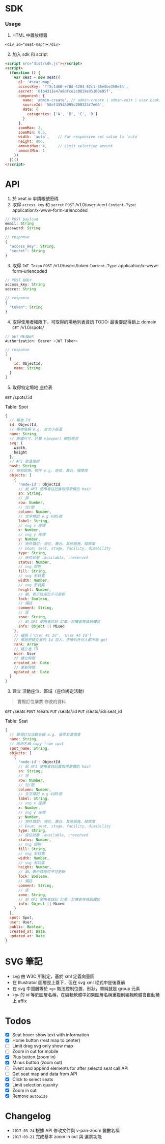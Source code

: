# SDK 

### Usage

1. HTML 中置放標籤

```
<div id="seat-map"></div>
```

2. 加入 sdk 和 script

```html
<script src="dist/sdk.js"></script>
<script>
  (function () {
    var xeat = new Xeat({
      el: '#seat-map',
      accessKey: 'ff5c1d60-ef8d-4284-82c1-35e8be350e34',
      secret: '61b4311e47a8dfce2c0819e95100e95f',
      component: {
        name: 'admin-create', // admin-create | admin-edit | user-booking
        sourceId: '58ef43548095d200324f7e66',
        data: {
          categories: ['A', 'B', 'C', 'D']
        }
      },
      zoomMax: 2,
      zoomMin: 0.5,
      width: 'auto',    // For responsive set value to `auto`
      height: 800,
      amountMax: 4,     // Limit selection amount
      amountMin: 1
    })
  })()
</script>
```


# API

1. 於 xeat.io 申請帳號密碼
2. 取得 `access_key` 和 `secret`
`POST` /v1.0/users/cert
`Content-Type`: application/x-www-form-urlencoded

```js
// POST payload
email: String
password: String
```

```js
// response
{
  "access_key": String,
  "secret": String
}
```

3. 取得 `JWT Token`
`POST` /v1.0/users/token
`Content-Type`: application/x-www-form-urlencoded


```js
// POST BODY
access_key: String
secret: String
```

```js
// response
{
  "token": String
}
```

4. 取得使用者權限下，可取得的場地列表資訊
TODO: 最後要記得鎖上 domain
`GET` /v1.0/spots/

```js
// GET HEADER
Authorization: Bearer <JWT Token>
```

```js
// response
[
  {
    id: ObjectId,
    name: String
  }
]
```

5. 取得特定場地 座位表

`GET` /spots/:id

Table: Spot

```js
{
  // 場地 Id
  id: ObjectId,
  // 場地名稱 e.g. 台北小巨蛋
  name: String, 
  // 原檔尺寸，計算 viewport 縮放使用
  svg: {
    width,
    height
  },
  // API 取值使用
  hash: String
  // 場地設施，物件 e.g. 座位、舞台、殘障席
  objects: [ 
    {
      'node-id': ObjectId
      // 給 API 使用者註記誰取得票價的 hash
      sn: String,
      // 排
      row: Number,
      // 位/號
      column: Number,
      // 文字標記 e.g 4排5號
      label: String,
      // svg x 座標
      x: Number,
      // svg y 座標
      y: Number,
      // 物件類型: 座位、舞台、其他設施、殘障席
      // Enum: seat, stage, facility, disability
      type: String,
      // 座位狀態 :available, :reserved
      status: Number,
      // svg 顏色
      fill: String,
      // svg 形狀寬
      width: Number,
      // svg 形狀高
      height: Number,
      // 鎖，表示該座位不可更新
      lock: Boolean,
      // 備註
      comment: String,
      // 區
      zone: String,
      // 給 API 使用者註記 訂單／訂購者等資訊欄位
      info: Object || Mixed
    },
    // 權限 ['User #1 Id', 'User #2 Id']
    // 預設把建立者的 Id 加入，空陣列任何人都不能 get
    rank: Array
    // 建立者 ID
    user: User
    // 建立時間
    created_at: Date
    // 更新時間
    updated_at: Date
  ]
}
```

3. 建立 活動座位、區域（座位綁定活動）

> 實際訂位購票 修改的資料

`GET` /seats
`POST` /seats
`PUT` /seats/:id
`PUT` /seats/:id/:seat_id

Table: Seat

```js
{
  // 單場訂位活動名稱 e.g. 張學友演唱會
  name: String,
  // 場地名稱 copy from spot
  spot_name: String,
  objects: [
    {
      'node-id': ObjectId
      // 給 API 使用者註記誰取得票價的 hash
      sn: String,
      // 排
      row: Number,
      // 位/號
      column: Number,
      // 文字標記 e.g 4排5號
      label: String,
      // svg x 座標
      x: Number,
      // svg y 座標
      y: Number,
      // 物件類型: 座位、舞台、其他設施、殘障席
      // Enum: seat, stage, facility, disability
      type: String,
      // 座位狀態 :available, :reserved
      status: Number,
      // svg 顏色
      fill: String,
      // svg 形狀寬
      width: Number,
      // svg 形狀高
      height: Number,
      // 鎖，表示該座位不可更新
      lock: Boolean,
      // 備註
      comment: String,
      // 區
      zone: String,
      // 給 API 使用者註記 訂單／訂購者等資訊欄位
      info: Object || Mixed
    }
  ],
  spot: Spot,
  user: User,
  public: Boolean,
  created_at: Date,
  updated_at: Date
}
```


# SVG 筆記

* svg 由 W3C 所制定，基於 xml 定義向量圖
* 在 Illustrator 圖層是上蓋下，但在 svg xml 程式中是後蓋前
* 在 svg 中圖層等於 `<g>` 無法控制位置、形狀，單純就是 group 元素
* `<g>` 的 id 等於圖層名稱，在編輯軟體中如果圖層名稱重複則編輯軟體會自動補上 affix

# Todos

* [x] Seat hover show text with information
* [x] Home button (rest map to center)
* [ ] Limit drag svg only show map
* [ ] Zoom in out for mobile
* [x] Plus button (zoom in)
* [x] Minus button (zoom out)
* [ ] Event and append elements for after selectd seat call API
* [ ] Get seat map and data from API
* [x] Click to select seats
* [x] Limit selection quanity
* [x] Zoom in out
* [x] Remove `autoSize`

# Changelog

* `2017-03-24` 根據 API 修改文件與 v-pan-zoom 變數名稱
* `2017-03-21` 完成基本 zoom in out 與 選票功能
